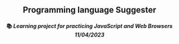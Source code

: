 ## <div align="center">Programming language Suggester</div>

#### <div align="center">📚 _Learning project for practicing JavaScript and Web Browsers  11/04/2023_ </div>
